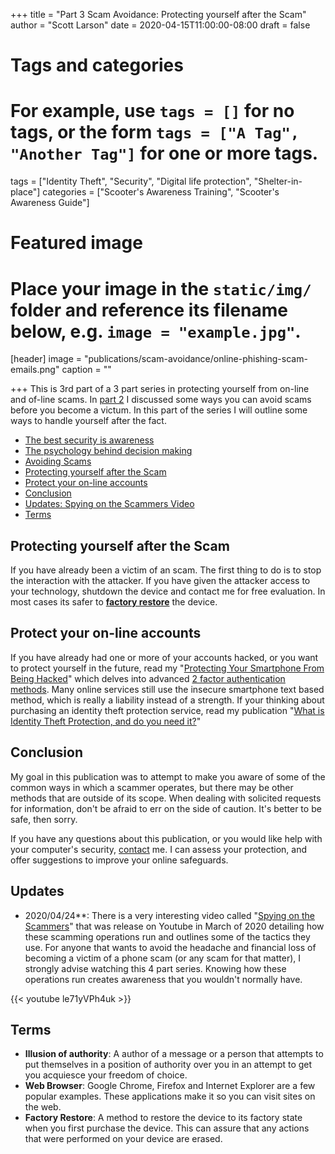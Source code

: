 +++
title = "Part 3 Scam Avoidance: Protecting yourself after the Scam"
author = "Scott Larson"
date = 2020-04-15T11:00:00-08:00
draft = false

# Tags and categories
# For example, use `tags = []` for no tags, or the form `tags = ["A Tag", "Another Tag"]` for one or more tags.
tags = ["Identity Theft", "Security", "Digital life protection", "Shelter-in-place"]
categories = ["Scooter's Awareness Training", "Scooter's Awareness Guide"]

# Featured image
# Place your image in the `static/img/` folder and reference its filename below, e.g. `image = "example.jpg"`.
[header]
image = "publications/scam-avoidance/online-phishing-scam-emails.png"
caption = ""

+++
This is 3rd part of a 3 part series in protecting yourself from on-line and of-line scams. In [part 2](/publications/publication-scam-avoidance2) I discussed some ways you can avoid scams before you become a victum. In this part of the series I will outline some ways to handle yourself after the fact.

- [The best security is awareness](/publications/publication-scam-avoidance#the-best-security-is-awareness)
- [The psychology behind decision making](/publications/publication-scam-avoidance#the-psychology-behind-decision-making)
- [Avoiding Scams](/publications/publication-scam-avoidance2#avoiding-scams)
- [Protecting yourself after the Scam](/publications/publication-scam-avoidance3#protecting-yourself-after-the-scam)
- [Protect your on-line accounts](/publications/publication-scam-avoidance3#protect-your-on-line-accounts)
- [Conclusion](/publications/publication-scam-avoidance3/#conclusion)
- [Updates: Spying on the Scammers Video](/publications/publication-scam-avoidance3#updates)
- [Terms](/publications/publication-scam-avoidance3#terms)

## Protecting yourself after the Scam

If you have already been a victim of an scam. The first thing to do is to stop the interaction with the attacker. If you have given the attacker access to your technology, shutdown the device and contact me for free evaluation. In most cases its safer to [**factory restore**](#terms) the device.

## Protect your on-line accounts
If you have already had one or more of your accounts hacked, or you want to protect yourself in the future, read my "[Protecting Your Smartphone From Being Hacked](/publications/publication-smartphone-protection)" which delves into advanced [2 factor authentication methods](/publications/publication-smartphone-protection#2-factor-authentication). Many online services still use the insecure smartphone text based method, which is really a liability instead of a strength. If your thinking about purchasing an identity theft protection service, read my publication "[What is Identity Theft Protection, and do you need it?](/publications/publication-id-theft-what-why/)"

## Conclusion

My goal in this publication was to attempt to make you aware of some of the common ways in which a scammer operates, but there may be other methods that are outside of its scope. When dealing with solicited requests for information, don't be afraid to err on the side of caution. It's better to be safe, then sorry.

If you have any questions about this publication, or you would like help with your computer's security, [contact](/#contact) me. I can assess your protection, and offer suggestions to improve your online safeguards.

## Updates
- 2020/04/24**: There is a very interesting video called "[Spying on the Scammers](https://www.youtube.com/watch?v=le71yVPh4uk&feature=emb_title)"  that was release on Youtube in March of 2020 detailing how these scamming operations run and outlines some of the tactics they use. For anyone that wants to avoid the headache and financial loss of becoming a victim of a phone scam (or any scam for that matter), I strongly advise watching this 4 part series. Knowing how these operations run creates awareness that you wouldn't normally have.

{{< youtube le71yVPh4uk >}}

## Terms

- **Illusion of authority**: A author of a message or a person that attempts to put themselves in a position of authority over you in an attempt to get you acquiesce your freedom of choice.
- **Web Browser**: Google Chrome, Firefox and Internet Explorer are a few popular examples. These applications make it so you can visit sites on the web.
- **Factory Restore**: A method to restore the device to its factory state when you first purchase the device. This can assure that any actions that were performed on your device are erased.
